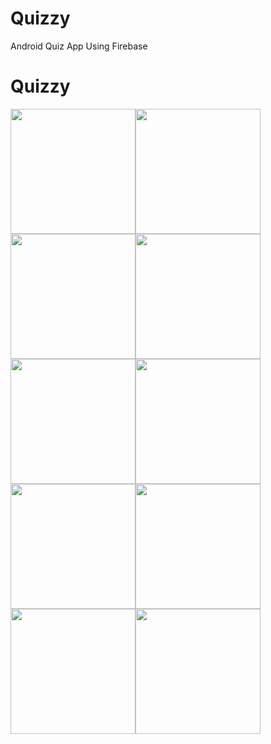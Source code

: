 # Quizzy
Android Quiz App Using Firebase

<h1> Quizzy</h1>

<div style="display:flex;flex-wrap:wrap">
	  <img style="width:200px" src="https://firebasestorage.googleapis.com/v0/b/quiz-1b5a2.appspot.com/o/screenshot%2F1.jpg?alt=media&token=1ced9ef0-1dac-4c99-9384-efa0ceb407c8">
  	<img style="width:200px" src="https://firebasestorage.googleapis.com/v0/b/quiz-1b5a2.appspot.com/o/screenshot%2F2.jpg?alt=media&token=f422ac9c-c045-430c-8393-92a8c7db37b5">
    <img style="width:200px" src="https://firebasestorage.googleapis.com/v0/b/quiz-1b5a2.appspot.com/o/screenshot%2F3.jpg?alt=media&token=e30ad703-8a96-4cf1-9eb5-412f23ff6d3f">
    <img style="width:200px" src="https://firebasestorage.googleapis.com/v0/b/quiz-1b5a2.appspot.com/o/screenshot%2F4.jpg?alt=media&token=21854d9b-8489-44f5-9eba-ac4e03b5b8cb">
    <img style="width:200px" src="https://firebasestorage.googleapis.com/v0/b/quiz-1b5a2.appspot.com/o/screenshot%2F5.jpg?alt=media&token=49ebb134-0931-4ebe-a3c9-6c297affa91e">
    <img style="width:200px" src="https://firebasestorage.googleapis.com/v0/b/quiz-1b5a2.appspot.com/o/screenshot%2F6.jpg?alt=media&token=5834e8b6-cd26-4ee3-b46e-35c7e4c65a3d">
    <img style="width:200px" src="https://firebasestorage.googleapis.com/v0/b/quiz-1b5a2.appspot.com/o/screenshot%2F7.jpg?alt=media&token=b4ecbc29-7c1b-45a7-976a-0108b395e4d3">
    <img style="width:200px" src="https://firebasestorage.googleapis.com/v0/b/quiz-1b5a2.appspot.com/o/screenshot%2F8.jpg?alt=media&token=2917c2fd-5ada-4ed2-937a-b50317dbc7f0">
    <img style="width:200px" src="https://firebasestorage.googleapis.com/v0/b/quiz-1b5a2.appspot.com/o/screenshot%2F9.jpg?alt=media&token=911c56cb-5439-4640-be8a-5983966d49d3">
    <img style="width:200px" src="https://firebasestorage.googleapis.com/v0/b/quiz-1b5a2.appspot.com/o/screenshot%2F10.jpg?alt=media&token=fed30d49-9c15-42ec-8ff2-851ddf23a4f9">
                    
  
  </div>
